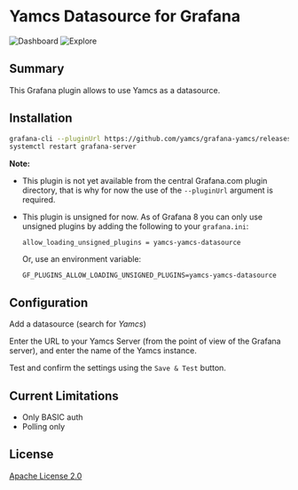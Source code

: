 # Yamcs Datasource for Grafana

![Dashboard](https://raw.githubusercontent.com/yamcs/grafana-yamcs/master/src/img/dashboard.png)
![Explore](https://raw.githubusercontent.com/yamcs/grafana-yamcs/master/src/img/explore.png)

## Summary

This Grafana plugin allows to use Yamcs as a datasource.


## Installation

```bash
grafana-cli --pluginUrl https://github.com/yamcs/grafana-yamcs/releases/download/v2.2.0/yamcs-yamcs-datasource-2.2.0.zip plugins install yamcs-yamcs-datasource
systemctl restart grafana-server
```

**Note:**

* This plugin is not yet available from the central Grafana.com plugin directory, that is why for now the use of the `--pluginUrl` argument is required.

* This plugin is unsigned for now. As of Grafana 8 you can only use unsigned plugins by adding the following to your `grafana.ini`:

      allow_loading_unsigned_plugins = yamcs-yamcs-datasource

  Or, use an environment variable:

      GF_PLUGINS_ALLOW_LOADING_UNSIGNED_PLUGINS=yamcs-yamcs-datasource


## Configuration

Add a datasource (search for *Yamcs*)

Enter the URL to your Yamcs Server (from the point of view of the Grafana server), and enter the name of the Yamcs instance.

Test and confirm the settings using the `Save & Test` button.


## Current Limitations

* Only BASIC auth
* Polling only


## License

[Apache License 2.0](https://github.com/yamcs/grafana-yamcs/blob/master/LICENSE) 
